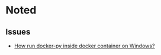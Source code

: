 # Noted

## Issues

- [How run docker-py inside docker container on Windows?](https://github.com/docker/docker-py/issues/3215)
